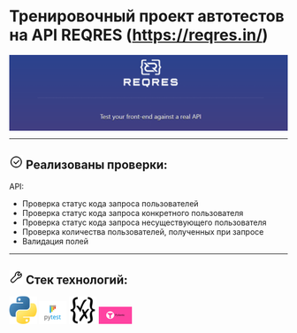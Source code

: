 # Тренировочный проект автотестов на API REQRES (https://reqres.in/)

<img align="center" src="https://github.com/ioomoon/pytestReqresProject/blob/master/img/reqres.png?raw=true" width="600">

---

## <img src="https://github.com/ioomoon/QA-guru-graduation/blob/master/img/icon5.png?raw=true" width="25"> Реализованы проверки:

API:
- Проверка статус кода запроса пользователей
- Проверка статус кода запроса конкретного пользователя
- Проверка статус кода запроса несуществующего пользователя
- Проверка количества пользователей, полученных при запросе
- Валидация полей

---
## <img src="https://github.com/ioomoon/QA-guru-graduation/blob/master/img/icon2.png?raw=true" width="25"> Стек технологий:
![](img/python.png "Python")
![](img/pytest.png "Pytest")
![](img/JSONSchema.png "JSONSchema")
![](img/pydantic.png "Pydantic")
